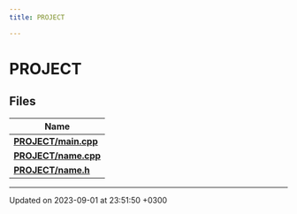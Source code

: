 ```yaml
---
title: PROJECT

---
```


# PROJECT



## Files

| Name           |
| -------------- |
| **[PROJECT/main.cpp](Files/main_8cpp.md#file-main.cpp)**  |
| **[PROJECT/name.cpp](Files/name_8cpp.md#file-name.cpp)**  |
| **[PROJECT/name.h](Files/name_8h.md#file-name.h)**  |






-------------------------------

Updated on 2023-09-01 at 23:51:50 +0300
